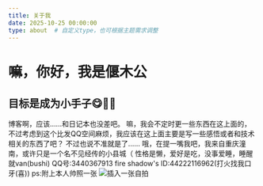 ```yaml
---
title: 关于我
date: 2025-10-25 00:00:00
type: about  # 自定义type，也可根据主题需求调整
---
```


# 嘛，你好，我是偃木公
## 目标是成为小手子😋👍🏻
博客啊，应该……和日记本也没差吧。
嘛，我会不定时更一些东西在这上面的，不过考虑到这个比发QQ空间麻烦，我应该在这上面主要是写一些感悟或者和技术相关的东西了吧？
不过也说不准就是了……
哦，在提一嘴我吧，我来自重庆潼南，或许只是一个名不见经传的小县城（
性格是懒，爱好是吃，没事爱睡，睡醒就van(bushi)
QQ号:3440367913
fire shadow's ID:44222116962(打火找我口牙(喜))
ps:附上本人帅照一张
![插入一张自拍](http://mms0.baidu.com/it/u=3098382167,2697353268&fm=253&app=120&f=JPEG?w=802&h=500)